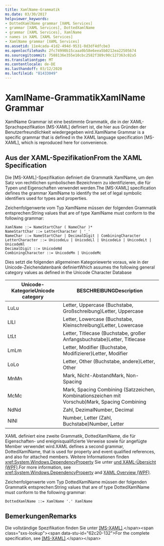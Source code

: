 ```yaml
---
title: XamlName-Grammatik
ms.date: 03/30/2017
helpviewer_keywords:
- DottedXamlName grammar [XAML Services]
- grammar [XAML Services], DottedXamlName
- grammar [XAML Services], XamlName
- names in XAML [XAML Services]
- XamlName grammar [XAML Services]
ms.assetid: 11e4cada-41d2-494d-9531-0d3df4dfcbe3
ms.openlocfilehash: 2fc74990b15caaa9b58e6eea5b0212ea22505674
ms.sourcegitcommit: 7588136e355e10cbc2582f389c90c127363c02a5
ms.translationtype: MT
ms.contentlocale: de-DE
ms.lasthandoff: 03/12/2020
ms.locfileid: "81433049"
---
```

# <a name="xamlname-grammar"></a><span data-ttu-id="62c20-102">XamlName-Grammatik</span><span class="sxs-lookup"><span data-stu-id="62c20-102">XamlName Grammar</span></span>

<span data-ttu-id="62c20-103">XamlName Grammar ist eine bestimmte Grammatik, die in der XAML-Sprachspezifikation [MS-XAML] definiert ist, die hier aus Gründen der Benutzerfreundlichkeit wiedergegeben wird.</span><span class="sxs-lookup"><span data-stu-id="62c20-103">XamlName Grammar is a specific grammar that is defined in the XAML language specification [MS-XAML], which is reproduced here for convenience.</span></span>

## <a name="from-the-xaml-specification"></a><span data-ttu-id="62c20-104">Aus der XAML-Spezifikation</span><span class="sxs-lookup"><span data-stu-id="62c20-104">From the XAML Specification</span></span>

<span data-ttu-id="62c20-105">Die [MS-XAML]-Spezifikation definiert die Grammatik XamlName, um den Satz von rechtlichen symbolischen Bezeichnern zu identifizieren, die für Typen und Eigenschaften verwendet werden.</span><span class="sxs-lookup"><span data-stu-id="62c20-105">The [MS-XAML] specification defines the grammar XamlName to identify the set of legal symbolic identifiers used for types and properties.</span></span>

<span data-ttu-id="62c20-106">Zeichenfolgenwerte vom Typ XamlName müssen der folgenden Grammatik entsprechen:</span><span class="sxs-lookup"><span data-stu-id="62c20-106">String values that are of type XamlName must conform to the following grammar:</span></span>

```xaml
XamlName ::= NameStartChar ( NameChar )*
NameStartChar ::= LetterCharacter | '_'
NameChar ::= NameStartChar | DecimalDigit | CombiningCharacter
LetterCharacter ::= UnicodeLu | UnicodeLl | UnicodeLo | UnicodeLt | UnicodeNl
DecimalDigit ::= UnicodeNd
CombiningCharacter ::= UnicodeMn | UnicodeMc
```

<span data-ttu-id="62c20-107">Dies setzt die folgenden allgemeinen Kategoriewerte voraus, wie in der Unicode-Zeichendatenbank definiert</span><span class="sxs-lookup"><span data-stu-id="62c20-107">Which assumes the following general category values as defined in the Unicode Character Database</span></span>

| <span data-ttu-id="62c20-108">Unicode-Kategorie</span><span class="sxs-lookup"><span data-stu-id="62c20-108">Unicode category</span></span>   | <span data-ttu-id="62c20-109">BESCHREIBUNG</span><span class="sxs-lookup"><span data-stu-id="62c20-109">Description</span></span>                   |
|--------------------|-------------------------------|
| <span data-ttu-id="62c20-110">Lu</span><span class="sxs-lookup"><span data-stu-id="62c20-110">Lu</span></span>                 | <span data-ttu-id="62c20-111">Letter, Uppercase (Buchstabe, Großschreibung)</span><span class="sxs-lookup"><span data-stu-id="62c20-111">Letter, Uppercase</span></span>             |
| <span data-ttu-id="62c20-112">Ll</span><span class="sxs-lookup"><span data-stu-id="62c20-112">Ll</span></span>                 | <span data-ttu-id="62c20-113">Letter, Lowercase (Buchstabe, Kleinschreibung)</span><span class="sxs-lookup"><span data-stu-id="62c20-113">Letter, Lowercase</span></span>             |
| <span data-ttu-id="62c20-114">Lt</span><span class="sxs-lookup"><span data-stu-id="62c20-114">Lt</span></span>                 | <span data-ttu-id="62c20-115">Letter, Titlecase (Buchstabe, großer Anfangsbuchstabe)</span><span class="sxs-lookup"><span data-stu-id="62c20-115">Letter, Titlecase</span></span>             |
| <span data-ttu-id="62c20-116">Lm</span><span class="sxs-lookup"><span data-stu-id="62c20-116">Lm</span></span>                 | <span data-ttu-id="62c20-117">Letter, Modifier (Buchstabe, Modifizierer)</span><span class="sxs-lookup"><span data-stu-id="62c20-117">Letter, Modifier</span></span>              |
| <span data-ttu-id="62c20-118">Lo</span><span class="sxs-lookup"><span data-stu-id="62c20-118">Lo</span></span>                 | <span data-ttu-id="62c20-119">Letter, Other (Buchstabe, andere)</span><span class="sxs-lookup"><span data-stu-id="62c20-119">Letter, Other</span></span>                 |
| <span data-ttu-id="62c20-120">Mn</span><span class="sxs-lookup"><span data-stu-id="62c20-120">Mn</span></span>                 | <span data-ttu-id="62c20-121">Mark, Nicht-Abstand</span><span class="sxs-lookup"><span data-stu-id="62c20-121">Mark, Non-Spacing</span></span>             |
| <span data-ttu-id="62c20-122">Mc</span><span class="sxs-lookup"><span data-stu-id="62c20-122">Mc</span></span>                 | <span data-ttu-id="62c20-123">Mark, Spacing Combining (Satzzeichen, Kombinationszeichen mit Vorschub)</span><span class="sxs-lookup"><span data-stu-id="62c20-123">Mark, Spacing Combining</span></span>       |
| <span data-ttu-id="62c20-124">Nd</span><span class="sxs-lookup"><span data-stu-id="62c20-124">Nd</span></span>                 | <span data-ttu-id="62c20-125">Zahl, Dezimal</span><span class="sxs-lookup"><span data-stu-id="62c20-125">Number, Decimal</span></span>               |
| <span data-ttu-id="62c20-126">Nl</span><span class="sxs-lookup"><span data-stu-id="62c20-126">Nl</span></span>                 | <span data-ttu-id="62c20-127">Number, Letter (Zahl, Buchstabe)</span><span class="sxs-lookup"><span data-stu-id="62c20-127">Number, Letter</span></span>                |

<span data-ttu-id="62c20-128">XAML definiert eine zweite Grammatik, DottedXamlName, die für Eigenschaften- und ereignisqualifizierte Verweise sowie für angefügte Member verwendet wird.</span><span class="sxs-lookup"><span data-stu-id="62c20-128">XAML defines a second grammar, DottedXamlName, that is used for property and event qualified references, and also for attached members.</span></span> <span data-ttu-id="62c20-129">Weitere Informationen finden <xref:System.Windows.DependencyProperty> Sie unter [und XAML-Übersicht (WPF)](../fundamentals/xaml.md).</span><span class="sxs-lookup"><span data-stu-id="62c20-129">For more information, see <xref:System.Windows.DependencyProperty> and [XAML Overview (WPF)](../fundamentals/xaml.md).</span></span>

<span data-ttu-id="62c20-130">Zeichenfolgenwerte vom Typ DottedXamlName müssen der folgenden Grammatik entsprechen:</span><span class="sxs-lookup"><span data-stu-id="62c20-130">String values that are of type DottedXamlName must conform to the following grammar:</span></span>

```xaml
DottedXamlName ::= XamlName '.' XamlName
```

## <a name="remarks"></a><span data-ttu-id="62c20-131">Bemerkungen</span><span class="sxs-lookup"><span data-stu-id="62c20-131">Remarks</span></span>

<span data-ttu-id="62c20-132">Die vollständige Spezifikation finden Sie unter [ \[MS-XAML\]](https://docs.microsoft.com/previous-versions/msp-n-p/ff650760(v=pandp.10)).</span><span class="sxs-lookup"><span data-stu-id="62c20-132">For the complete specification, see [\[MS-XAML\]](https://docs.microsoft.com/previous-versions/msp-n-p/ff650760(v=pandp.10)).</span></span>
